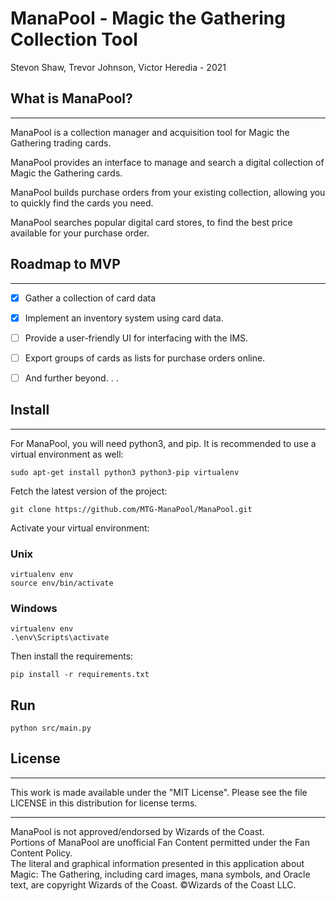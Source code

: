 # ManaPool - Magic the Gathering Collection Tool

Stevon Shaw, Trevor Johnson, Victor Heredia  - 2021

## What is ManaPool?

- - -

ManaPool is a collection manager and acquisition tool for Magic the Gathering trading cards.

ManaPool provides an interface to manage and search a digital collection of Magic the Gathering cards.

ManaPool builds purchase orders from your existing collection, allowing you to quickly find the cards you need.

ManaPool searches popular digital card stores, to find the best price available for your purchase order.


## Roadmap to MVP

---

- [x] Gather a collection of card data

- [x] Implement an inventory system using card data.

- [ ] Provide a user-friendly UI for interfacing with the IMS.

- [ ] Export groups of cards as lists for purchase orders online.

- [ ] And further beyond. . .

## Install

- - -

For ManaPool, you will need python3, and pip. It is recommended to use a virtual environment as well:

    sudo apt-get install python3 python3-pip virtualenv

Fetch the latest version of the project:

    git clone https://github.com/MTG-ManaPool/ManaPool.git

Activate your virtual environment:

### Unix

    virtualenv env
    source env/bin/activate

### Windows

    virtualenv env
    .\env\Scripts\activate

Then install the requirements:

    pip install -r requirements.txt

## Run

    python src/main.py

## License

- - -
This work is made available under the "MIT License".
Please see the file LICENSE in this distribution for license terms.
- - -

ManaPool is not approved/endorsed by Wizards of the Coast.  
Portions of ManaPool are unofficial Fan Content permitted under the Fan Content Policy.  
The literal and graphical information presented in this application about Magic: The Gathering, including card images, mana symbols, and Oracle text, are copyright Wizards of the Coast.  ©Wizards of the Coast LLC. 
